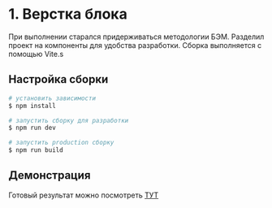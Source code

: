 # 1. Верстка блока

При выполнении старался придерживаться методологии БЭМ.
Разделил проект на компоненты для удобства разработки.
Сборка выполняется с помощью Vite.s

## Настройка сборки
```bash
# установить зависимости
$ npm install

# запустить сборку для разработки
$ npm run dev

# запустить production сборку 
$ npm run build
```

## Демонстрация
Готовый результат можно посмотреть [ТУТ](https://gruv19.github.io/nevatrip-time/) 